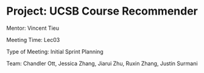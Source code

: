 # Project: UCSB Course Recommender

Mentor: Vincent Tieu

Meeting Time: Lec03

Type of Meeting: Initial Sprint Planning

Team: Chandler Ott, Jessica Zhang, Jiarui Zhu, Ruxin Zhang, Justin Surmani
